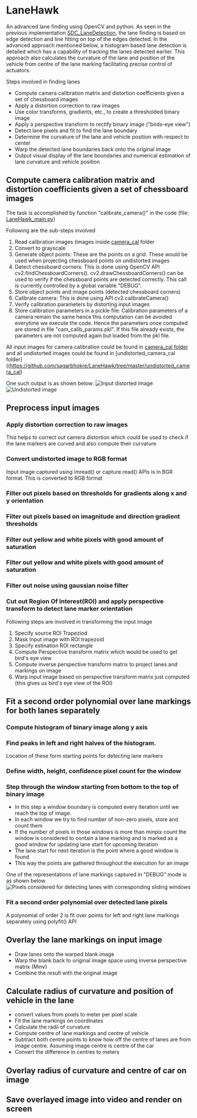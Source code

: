 # LaneHawk
An advanced lane finding using OpenCV and python. As seen in the previous implementation [SDC_LaneDetection](https://github.com/sagarbhokre/SDC_LaneDetection), the lane finding is based on edge detection and line fitting on top of the edges detected. In the advanced approach mentioned below, a histogram based lane detection is detailed which has a capability of tracking the lanes detected earlier. This approach also calculates the curvature of the lane and position of the vehicle from centre of the lane marking facilitating precise control of actuators.

Steps involved in finding lanes

-   Compute camera calibration matrix and distortion coefficients given a set of chessboard images
-   Apply a distortion correction to raw images
-   Use color transforms, gradients, etc., to create a thresholded binary image
-   Apply a perspective transform to rectify binary image ("birds-eye view")
-   Detect lane pixels and fit to find the lane boundary
-   Determine the curvature of the lane and vehicle position with respect to center
-   Warp the detected lane boundaries back onto the original image
-   Output visual display of the lane boundaries and numerical estimation of lane curvature and vehicle position



## Compute camera calibration matrix and distortion coefficients given a set of chessboard images
The task is accomplished by function "calibrate_camera()" in the code (file: [LaneHawk_main.py](https://github.com/sagarbhokre/LaneHawk/blob/master/LaneHawk_main.py))

Following are the sub-steps involved
1. Read calibration images (images inside [camera_cal](https://github.com/sagarbhokre/LaneHawk/tree/master/camera_cal) folder 
2. Convert to grayscale
3. Generate object points: These are the points on a grid. These would be used when projecting chessboard points on undistorted images
4. Detect chessboard corners: This is done using OpenCV API cv2.findChessboardCorners(). cv2.drawChessboardCorners() can be used to verify if the chessboard points are detected correctly. This call is currently controlled by a global variable "DEBUG".
5. Store object points and image points (detected chessboard corners)
6. Calibrate camera: This is done using API cv2.calibrateCamera()
7. Verify calibration parameters by distorting input images
8. Store calibration parameters in a pickle file: Calibration parameters of a camera remain the same hence this computation can be avoided everytime we execute the code. Hence the parameters once computed are stored in file "cam_calib_params.pkl". If this file already exists, the parameters are not computed again but loaded from the pkl file.
    
All input images for camera calibration could be found in [camera_cal folder](https://github.com/sagarbhokre/LaneHawk/tree/master/camera_cal) and all undistorted images could be found in [undistorted_camera_cal folder]((https://github.com/sagarbhokre/LaneHawk/tree/master/undistorted_camera_cal)

One such output is as shown below:
![Input distorted image](https://github.com/sagarbhokre/LaneHawk/blob/master/camera_cal/calibration1.jpg) ![Undistorted image](https://github.com/sagarbhokre/LaneHawk/blob/master/undistorted_camera_cal/calibration1.jpg)


## Preprocess input images

### Apply distortion correction to raw images
This helps to correct out camera distortion which could be used to check if the lane markers are curved and also compute their curvature 
### Convert undistorted image to RGB format
Input image captured using imread() or capture.read() APIs is in BGR format. This is converted to RGB format
 
### Filter out pixels based on thresholds for gradients along x and y orientation
### Filter out pixels based on imagnitude and direction gradient thresholds
### Filter out yellow and white pixels with good amount of saturation
### Filter out yellow and white pixels with good amount of saturation
### Filter out noise using gaussian noise filter
### Cut out Region Of Interest(ROI) and apply perspective transform to detect lane marker orientation
Following steps are involved in transforming the input image
1. Specify source ROI Trapeziod
2. Mask Input image with ROI trapezoid
3. Specify estination ROI rectangle
4. Compute Perspective transform matrix which would be used to get bird's eye view
5. Compute inverse perspective transform matrix to project lanes and markings on image
6. Warp input image based on perspective transform matrix just computed (this gives us bird's eye view of the ROI)

## Fit a second order polynomial over lane markings for both lanes separately
### Compute histogram of binary image along y axis
### Find peaks in left and right halves of the histogram.
Location of these form starting points for detecting lane markers
### Define width, height, confidence pixel count for the window
### Step through the window starting from bottom to the top of binary image
- In this step a window boundary is computed every iteration until we reach the top of image. 
- In each window we try to find number of non-zero pixels, store and count them
- If the number of pixels in those windows is more than minpix count the window is considered to contain a lane marking and is marked as a good window for updating lane start for upcoming iteration
- The lane start for next iteration is the point where a good window is found
- This way the points are gathered throughout the execution for an image

One of the representations of lane markings captured in "DEBUG" mode is as shown below 
![Pixels considered for detecting lanes with corresponding sliding windows](https://github.com/sagarbhokre/LaneHawk/blob/master/debug_images/Debug_lane_markings.jpg)
    
### Fit a second order polynomial over detected lane pixels
A polynomial of order 2 is fit over points for left and right lane markings separately using polyfit() API
    
## Overlay the lane markings on input image
- Draw lanes onto the warped blank image
- Warp the blank back to original image space using inverse perspective matrix (Minv)
- Combine the result with the original image

## Calculate radius of curvature and position of vehicle in the lane
- convert values from pixels to meter per pixel scale
- Fit the lane markings on coordinates
- Calculate the radii of curvature
- Compute centre of lane markings and centre of vehicle
- Subtract both centre points to know how off the centre of lanes are from image centre. Assuming image centre is centre of the car
- Convert the difference in centres to meters

## Overlay radius of curvature and centre of car on image

## Save overlayed image into video and render on screen


